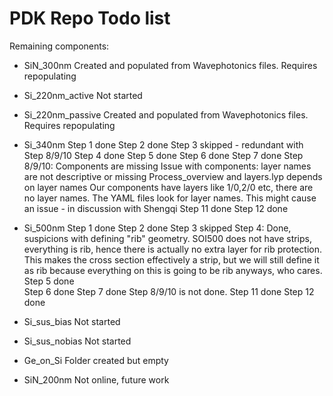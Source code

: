 # PDK Repo Todo list

Remaining components:
- SiN_300nm
    Created and populated from Wavephotonics files. Requires repopulating

- Si_220nm_active
    Not started

- Si_220nm_passive
    Created and populated from Wavephotonics files. Requires repopulating

- Si_340nm
    Step 1 done
    Step 2 done
    Step 3 skipped - redundant with Step 8/9/10
    Step 4 done
    Step 5 done
    Step 6 done
    Step 7 done
    Step 8/9/10:
        Components are missing
        Issue with components: layer names are not descriptive or missing
        Process_overview and layers.lyp depends on layer names
        Our components have layers like 1/0,2/0 etc, there are no layer names. The YAML files look for layer names.
        This might cause an issue - in discussion with Shengqi
    Step 11 done
    Step 12 done

- Si_500nm
    Step 1 done
    Step 2 done
    Step 3 skipped
    Step 4: Done, suspicions with defining "rib" geometry. 
        SOI500 does not have strips, everything is rib, hence there is actually no extra layer for rib protection.
        This makes the cross section effectively a strip, but we will still define it as rib because everything on this 
            is going to be rib anyways, who cares.
    Step 5 done    
    Step 6 done
    Step 7 done
    Step 8/9/10 is not done.
    Step 11 done
    Step 12 done

- Si_sus_bias
    Not started

- Si_sus_nobias
    Not started

- Ge_on_Si
    Folder created but empty

- SiN_200nm
    Not online, future work